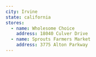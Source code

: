 ```yaml
---
city: Irvine
state: california
stores:
  - name: Wholesome Choice
    address: 18040 Culver Drive
  - name: Sprouts Farmers Market
    address: 3775 Alton Parkway
---
```

